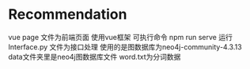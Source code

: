 # Recommendation
vue page 文件为前端页面 
使用vue框架
可执行命令 npm run serve 运行 
Interface.py 文件为接口处理 
使用的是图数据库为neo4j-community-4.3.13 
data文件夹里是neo4j图数据库文件
word.txt为分词数据
